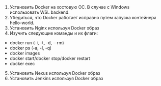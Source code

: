 1. Установить Docker на хостовую ОС. В случае с Windows использовать WSL backend.
2. Убедиться, что Docker работает исправно путем запуска контейнера hello-world.
3. Установить Nginx используя Docker образ
4. Изучить следующие команды и их флаги:
- docker run (-i, -t, -d, --rm)
- docker ps (-a, -l, -q)
- docker images
- docker start/docker stop/docker restart
- docker exec
5. Установить Nexus используя Docker образ
6. Установить Jenkins используя Docker образ
